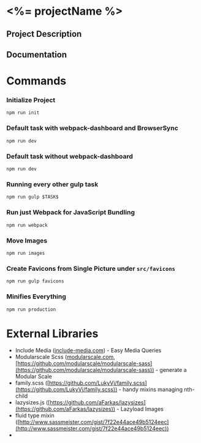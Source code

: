 # <%= projectName %>

## Project Description

## Documentation

# Commands

### Initialize Project
```
npm run init
```

### Default task with webpack-dashboard and BrowserSync
```
npm run dev
```

### Default task without webpack-dashboard
```
npm run dev
```

### Running every other gulp task
```
npm run gulp $TASK$
```

### Run just Webpack for JavaScript Bundling
```
npm run webpack
```

### Move Images
```
npm run images
```

### Create Favicons from Single Picture under `src/favicons`
```
npm run gulp favicons
```


### Minifies Everything
```
npm run production
```

# External Libraries
- Include Media ([include-media.com](http://include-media.com/)) - Easy Media Queries
- Modularscale Scss ([modularscale.com](http://www.modularscale.com/), [https://github.com/modularscale/modularscale-sass](https://github.com/modularscale/modularscale-sass)) - generate a Modular Scale
- family.scss ([https://github.com/LukyVj/family.scss](https://github.com/LukyVj/family.scss)) - handy mixins managing nth-child
- lazysizes.js ([https://github.com/aFarkas/lazysizes](https://github.com/aFarkas/lazysizes)) - Lazyload Images
- fluid type mixin ([http://www.sassmeister.com/gist/7f22e44ace49b5124eec](http://www.sassmeister.com/gist/7f22e44ace49b5124eec))
- 
